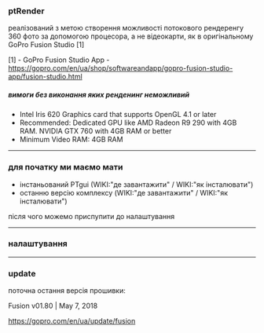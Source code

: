 ### ptRender ### 
реалізований з метою створення можливості потокового рендеренгу 360 фото за допомогою процесора, а не відеокарти, як в оригінальному GoPro Fusion Studio [1]


[1] - GoPro Fusion Studio App - https://gopro.com/en/ua/shop/softwareandapp/gopro-fusion-studio-app/fusion-studio.html

##### вимоги без виконання яких ренденинг неможливий #####

- Intel Iris 620 Graphics card that supports OpenGL 4.1 or later 
- Recommended: Dedicated GPU like AMD Radeon R9 290 with 4GB RAM. NVIDIA GTX 760 with 4GB RAM or better 
- Minimum Video RAM: 4GB RAM


-----

### для початку ми маємо мати ###

- інстаньований PTgui (WIKI:"де завантажити" / WIKI:"як інсталювати") 
- останню версію комплексу (WIKI:"де завантажити" / WIKI:"як інсталювати")

після чого можемо приспупити до налаштування

-----
### налаштування ###



-----

### update ###

поточна остання версія прошивки:

Fusion v01.80 | May 7, 2018 

https://gopro.com/en/ua/update/fusion





